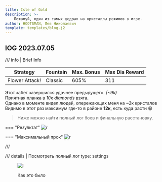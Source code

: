 ```yaml
---
title: Isle of Gold
description: >-
    Пожалуй, один из самых щедрых на кристаллы режимов в игре.
author: HOOTSMAN, Лев Николаевич
template: templates/blog.j2
---
```


## IOG 2023.07.05

/// info | Brief Info 

| Strategy       | Fountain | Max. Bonus | Max Dia Reward |
|----------------|----------|------------|----------------|
| Flower Attack! | Classic  | 605%       | 311            |

Этот забег завершился удачнее предыдущего. _(~9k)_  
Приятная планка в _10к diamonds_ взята.  
Однако в моменте видел людей, опережающих меня на ~2к кристалов  
Видимо в этот раз максимум где-то в районе **12к**, есть куда расти :grin:  
>Ниже можно найти полный лог боев и финальную расстановку.

=== "Результат"
    ![r][iog-res1]

=== "Максимальный прок"
    ![r][iog-res]

///

/// details | Посмотреть полный лог
    type: settings

<figure markdown>

![l][iog-log]
<figcaption>
Как это было
</figcaption>
</figure>

[iog-log]: ../assets/images/iog/log.jpg
[iog-res]: ../assets/images/iog/result.jpg
[iog-res1]: ../assets/images/iog/result1.jpg
